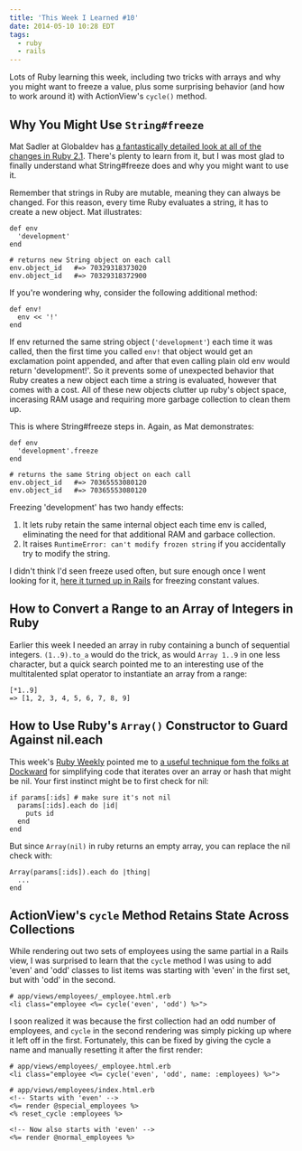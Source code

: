 ```yaml
---
title: 'This Week I Learned #10'
date: 2014-05-10 10:28 EDT
tags:
  - ruby
  - rails
---
```


Lots of Ruby learning this week, including two tricks with arrays and why you might want to freeze a value, plus some surprising behavior (and how to work around it) with ActionView's `cycle()` method.

<!--more-->

## Why You Might Use `String#freeze`

Mat Sadler at Globaldev has [a fantastically detailed look at all of the changes in Ruby 2.1](http://globaldev.co.uk/2014/05/ruby-2-1-in-detail/). There's plenty to learn from it, but I was most glad to finally understand what String#freeze does and why you might want to use it.

Remember that strings in Ruby are mutable, meaning they can always be changed. For this reason, every time Ruby evaluates a string, it has to create a new object. Mat illustrates:

    def env
      'development'
    end

    # returns new String object on each call
    env.object_id   #=> 70329318373020
    env.object_id   #=> 70329318372900

If you're wondering why, consider the following additional method:

    def env!
      env << '!'
    end

If env returned the same string object (`'development'`) each time it was called, then the first time you called `env!` that object would get an exclamation point appended, and after that even calling plain old env would return 'development!'. So it prevents some of unexpected behavior that Ruby creates a new object each time a string is evaluated, however that comes with a cost. All of these new objects clutter up ruby's object space, incerasing RAM usage and requiring more garbage collection to clean them up.

This is where String#freeze steps in. Again, as Mat demonstrates:

    def env
      'development'.freeze
    end

    # returns the same String object on each call
    env.object_id   #=> 70365553080120
    env.object_id   #=> 70365553080120

Freezing 'development' has two handy effects:

1. It lets ruby retain the same internal object each time env is called, eliminating the need for that additional RAM and garbace collection.
2. It raises `RuntimeError: can't modify frozen string` if you accidentally try to modify the string.

I didn't think I'd seen freeze used often, but sure enough once I went looking for it, [here it turned up in Rails](https://github.com/rails/rails/blob/4-0-stable/actionpack/lib/action_dispatch/http/response.rb#L55) for freezing constant values.

## How to Convert a Range to an Array of Integers in Ruby

Earlier this week I needed an array in ruby containing a bunch of sequential integers. `(1..9).to_a` would do the trick, as would `Array 1..9` in one less character, but a quick search pointed me to an interesting use of the multitalented splat operator to instantiate an array from a range:

    [*1..9]
    => [1, 2, 3, 4, 5, 6, 7, 8, 9]

## How to Use Ruby's `Array()` Constructor to Guard Against nil.each

This week's [Ruby Weekly](http://rubyweekly.com/) pointed me to [a useful technique fom the folks at Dockward](http://reefpoints.dockyard.com/2014/05/03/guarding-with-arrays.html) for simplifying code that iterates over an array or hash that might be nil. Your first instinct might be to first check for nil:

    if params[:ids] # make sure it's not nil
      params[:ids].each do |id|
        puts id
      end
    end

But since `Array(nil)` in ruby returns an empty array, you can replace the nil check with:

    Array(params[:ids]).each do |thing|
      ...
    end

## ActionView's `cycle` Method Retains State Across Collections

While rendering out two sets of employees using the same partial in a Rails view, I was surprised to learn that the `cycle` method I was using to add 'even' and 'odd' classes to list items was starting with 'even' in the first set, but with 'odd' in the second.

    # app/views/employees/_employee.html.erb
    <li class="employee <%= cycle('even', 'odd') %>">

I soon realized it was because the first collection had an odd number of employees, and `cycle` in the second rendering was simply picking up where it left off in the first. Fortunately, this can be fixed by giving the cycle a name and manually resetting it after the first render:

    # app/views/employees/_employee.html.erb
    <li class="employee <%= cycle('even', 'odd', name: :employees) %>">

    # app/views/employees/index.html.erb
    <!-- Starts with 'even' -->
    <%= render @special_employees %>
    <% reset_cycle :employees %>

    <!-- Now also starts with 'even' -->
    <%= render @normal_employees %>
